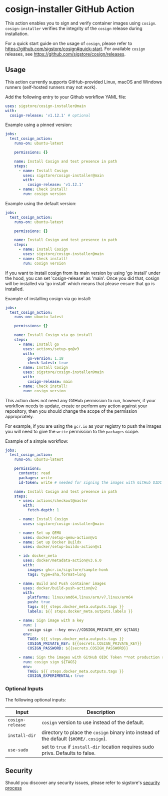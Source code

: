 # cosign-installer GitHub Action

This action enables you to sign and verify container images using `cosign`.
`cosign-installer` verifies the integrity of the `cosign` release during installation.

For a quick start guide on the usage of `cosign`, please refer to https://github.com/sigstore/cosign#quick-start.
For available `cosign` releases, see https://github.com/sigstore/cosign/releases.

## Usage

This action currently supports GitHub-provided Linux, macOS and Windows runners (self-hosted runners may not work).

Add the following entry to your Github workflow YAML file:

```yaml
uses: sigstore/cosign-installer@main
with:
  cosign-release: 'v1.12.1' # optional
```

Example using a pinned version:

```yaml
jobs:
  test_cosign_action:
    runs-on: ubuntu-latest

    permissions: {}

    name: Install Cosign and test presence in path
    steps:
      - name: Install Cosign
        uses: sigstore/cosign-installer@main
        with:
          cosign-release: 'v1.12.1'
      - name: Check install!
        run: cosign version
```

Example using the default version:

```yaml
jobs:
  test_cosign_action:
    runs-on: ubuntu-latest

    permissions: {}

    name: Install Cosign and test presence in path
    steps:
      - name: Install Cosign
        uses: sigstore/cosign-installer@main
      - name: Check install!
        run: cosign version
```

If you want to install cosign from its main version by using 'go install' under the hood, you can set 'cosign-release' as 'main'. Once you did that, cosign will be installed via 'go install' which means that please ensure that go is installed.

Example of installing cosign via go install:

```yaml
jobs:
  test_cosign_action:
    runs-on: ubuntu-latest

    permissions: {}

    name: Install Cosign via go install
    steps:
      - name: Install go
        uses: actions/setup-go@v3
        with:
          go-version: 1.18
          check-latest: true
      - name: Install Cosign
        uses: sigstore/cosign-installer@main
        with:
          cosign-release: main
      - name: Check install!
        run: cosign version
```

This action does not need any GitHub permission to run, however, if your workflow needs to update, create or perform any
action against your repository, then you should change the scope of the permission appropriately.

For example, if you are using the `gcr.io` as your registry to push the images you will need to give the `write` permission
to the `packages` scope.

Example of a simple workflow:

```yaml
jobs:
  test_cosign_action:
    runs-on: ubuntu-latest

    permissions:
      contents: read
      packages: write
      id-token: write # needed for signing the images with GitHub OIDC Token **not production ready**

    name: Install Cosign and test presence in path
    steps:
      - uses: actions/checkout@master
        with:
          fetch-depth: 1

      - name: Install Cosign
        uses: sigstore/cosign-installer@main

      - name: Set up QEMU
        uses: docker/setup-qemu-action@v1
      - name: Set up Docker Buildx
        uses: docker/setup-buildx-action@v1

      - id: docker_meta
        uses: docker/metadata-action@v3.6.0
        with:
          images: ghcr.io/sigstore/sample-honk
          tags: type=sha,format=long

      - name: Build and Push container images
        uses: docker/build-push-action@v2
        with:
          platforms: linux/amd64,linux/arm/v7,linux/arm64
          push: true
          tags: ${{ steps.docker_meta.outputs.tags }}
          labels: ${{ steps.docker_meta.outputs.labels }}

      - name: Sign image with a key
        run: |
          cosign sign --key env://COSIGN_PRIVATE_KEY ${TAGS}
        env:
          TAGS: ${{ steps.docker_meta.outputs.tags }}
          COSIGN_PRIVATE_KEY: ${{secrets.COSIGN_PRIVATE_KEY}}
          COSIGN_PASSWORD: ${{secrets.COSIGN_PASSWORD}}

      - name: Sign the images with GitHub OIDC Token **not production ready**
        run: cosign sign ${TAGS}
        env:
          TAGS: ${{ steps.docker_meta.outputs.tags }}
          COSIGN_EXPERIMENTAL: true
```

### Optional Inputs
The following optional inputs:

| Input | Description |
| --- | --- |
| `cosign-release` | `cosign` version to use instead of the default. |
| `install-dir` | directory to place the `cosign` binary into instead of the default (`$HOME/.cosign`). |
| `use-sudo` | set to `true` if `install-dir` location requires sudo privs. Defaults to false. |

## Security

Should you discover any security issues, please refer to sigstore's [security
process](https://github.com/sigstore/.github/blob/main/SECURITY.md)

